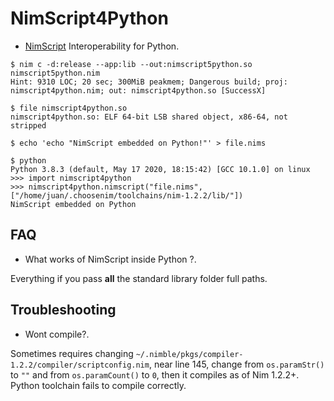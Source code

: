 # NimScript4Python

- [NimScript](https://nim-lang.github.io/Nim/nims.html) Interoperability for Python.


```console
$ nim c -d:release --app:lib --out:nimscript5python.so nimscript5python.nim
Hint: 9310 LOC; 20 sec; 300MiB peakmem; Dangerous build; proj: nimscript4python.nim; out: nimscript4python.so [SuccessX]

$ file nimscript4python.so
nimscript4python.so: ELF 64-bit LSB shared object, x86-64, not stripped

$ echo 'echo "NimScript embedded on Python!"' > file.nims

$ python
Python 3.8.3 (default, May 17 2020, 18:15:42) [GCC 10.1.0] on linux
>>> import nimscript4python
>>> nimscript4python.nimscript("file.nims", ["/home/juan/.choosenim/toolchains/nim-1.2.2/lib/"])
NimScript embedded on Python

```


## FAQ

- What works of NimScript inside Python ?.

Everything if you pass **all** the standard library folder full paths.


## Troubleshooting

- Wont compile?.

Sometimes requires changing `~/.nimble/pkgs/compiler-1.2.2/compiler/scriptconfig.nim`,
near line 145, change from `os.paramStr()` to `""` and from `os.paramCount()` to `0`,
then it compiles as of Nim 1.2.2+. Python toolchain fails to compile correctly.
